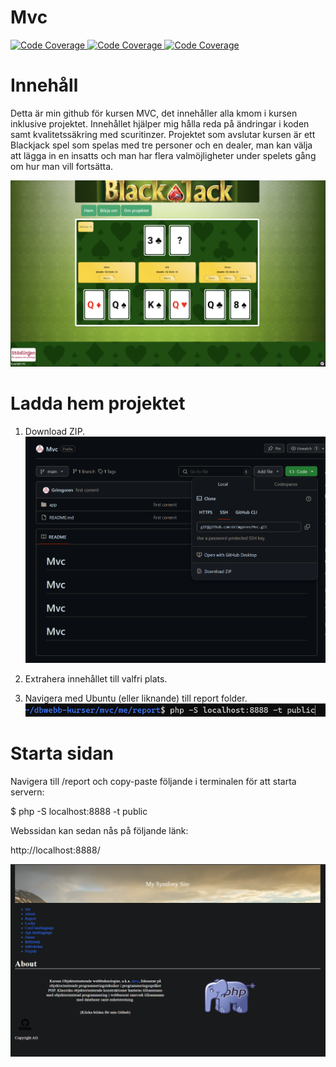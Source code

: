 # Mvc 
<a href="https://scrutinizer-ci.com/g/Grimgoren/Mvc/?branch=main">
    <img src="https://scrutinizer-ci.com/g/Grimgoren/Mvc/badges/quality-score.png?b=main" alt="Code Coverage" />
</a>

<a href="https://scrutinizer-ci.com/g/Grimgoren/Mvc/?branch=main">
    <img src="https://scrutinizer-ci.com/g/Grimgoren/Mvc/badges/coverage.png?b=main" alt="Code Coverage" />
</a>

<a href="https://scrutinizer-ci.com/g/Grimgoren/Mvc/?branch=main">
    <img src="https://scrutinizer-ci.com/g/Grimgoren/Mvc/badges/build.png?b=main" alt="Code Coverage" />
</a>

# Innehåll

Detta är min github för kursen MVC, det innehåller alla kmom i kursen inklusive projektet. Innehållet hjälper mig hålla 
reda på ändringar i koden samt kvalitetssäkring med scuritinzer.
Projektet som avslutar kursen är ett Blackjack spel som spelas med tre personer och en dealer, man kan välja att lägga in en 
insatts och man har flera valmöjligheter under spelets gång om hur man vill fortsätta.

![alt text](image-5.png)

# Ladda hem projektet

1. Download ZIP.
![](image.png)

2. Extrahera innehållet till valfri plats.

3. Navigera med Ubuntu (eller liknande) till report folder.
![](image-3.png)

# Starta sidan

Navigera till /report och copy-paste följande i terminalen för att starta servern:

$ php -S localhost:8888 -t public

Webssidan kan sedan nås på följande länk:

http://localhost:8888/

![alt text](image-4.png)



